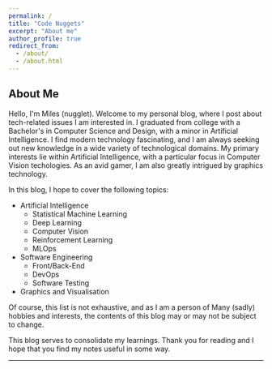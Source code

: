 ```yaml
---
permalink: /
title: "Code Nuggets"
excerpt: "About me"
author_profile: true
redirect_from: 
  - /about/
  - /about.html
---
```


## About Me

Hello, I'm Miles (nugglet). Welcome to my personal blog, where I post about tech-related issues I am interested in.
I graduated from college with a Bachelor's in Computer Science and Design, with a minor in Artificial Intelligence. I find modern technology fascinating, and I am always seeking out new knowledge in a wide variety of technological domains. My primary interests lie within Artificial Intelligence, with a particular focus in Computer Vision techologies. As an avid gamer, I am also greatly intrigued by graphics technology. 

In this blog, I hope to cover the following topics:
* Artificial Intelligence
  * Statistical Machine Learning
  * Deep Learning
  * Computer Vision
  * Reinforcement Learning
   * MLOps
* Software Engineering
  * Front/Back-End
  * DevOps
  * Software Testing
* Graphics and Visualisation

Of course, this list is not exhaustive, and as I am a person of Many (sadly) hobbies and interests, the contents of this blog may or may not be subject to change.

This blog serves to consolidate my learnings. Thank you for reading and I hope that you find my notes useful in some way.

---



